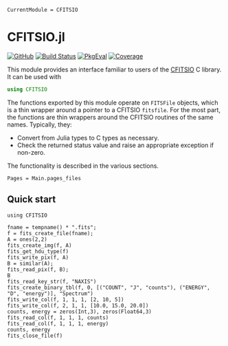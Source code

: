 ```@meta
CurrentModule = CFITSIO
```

# CFITSIO.jl

[![GitHub](https://img.shields.io/badge/Code-GitHub-black.svg)](https://github.com/juliaastro/CFITSIO.jl)
[![Build Status](https://github.com/JuliaAstro/CFITSIO.jl/workflows/CI/badge.svg)](https://github.com/JuliaAstro/CFITSIO.jl/actions)
[![PkgEval](https://juliaci.github.io/NanosoldierReports/pkgeval_badges/C/CFITSIO.svg)](https://juliaci.github.io/NanosoldierReports/pkgeval_badges/report.html)
[![Coverage](https://codecov.io/gh/JuliaAstro/CFITSIO.jl/branch/master/graph/badge.svg)](https://codecov.io/gh/JuliaAstro/CFITSIO.jl)

This module provides an interface familiar to users of the
[CFITSIO](http://heasarc.gsfc.nasa.gov/fitsio/) C library. It can be used with

```julia
using CFITSIO
```

The functions exported by this module operate on `FITSFile` objects,
which is a thin wrapper around a pointer to a CFITSIO `fitsfile`.
For the most part, the functions are thin wrappers around the CFITSIO
routines of the same names. Typically, they:

* Convert from Julia types to C types as necessary.
* Check the returned status value and raise an appropriate exception if
  non-zero.

The functionality is described in the various sections.

```@contents
Pages = Main.pages_files
```

## Quick start

```@setup quickstart
using CFITSIO
```

```@repl quickstart
fname = tempname() * ".fits";
f = fits_create_file(fname);
A = ones(2,2)
fits_create_img(f, A)
fits_get_hdu_type(f)
fits_write_pix(f, A)
B = similar(A);
fits_read_pix(f, B);
B
fits_read_key_str(f, "NAXIS")
fits_create_binary_tbl(f, 0, [("COUNT", "J", "counts"), ("ENERGY", "D", "energy")], "Spectrum")
fits_write_col(f, 1, 1, 1, [2, 10, 5])
fits_write_col(f, 2, 1, 1, [10.0, 15.0, 20.0])
counts, energy = zeros(Int,3), zeros(Float64,3)
fits_read_col(f, 1, 1, 1, counts)
fits_read_col(f, 1, 1, 1, energy)
counts, energy
fits_close_file(f)
```

